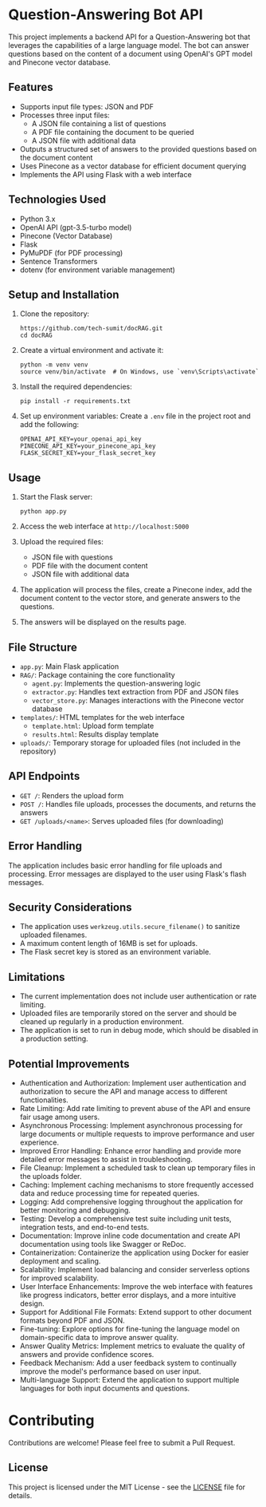 # Question-Answering Bot API

This project implements a backend API for a Question-Answering bot that leverages the capabilities of a large language model. The bot can answer questions based on the content of a document using OpenAI's GPT model and Pinecone vector database.

## Features

- Supports input file types: JSON and PDF
- Processes three input files:
  - A JSON file containing a list of questions
  - A PDF file containing the document to be queried
  - A JSON file with additional data
- Outputs a structured set of answers to the provided questions based on the document content
- Uses Pinecone as a vector database for efficient document querying
- Implements the API using Flask with a web interface

## Technologies Used

- Python 3.x
- OpenAI API (gpt-3.5-turbo model)
- Pinecone (Vector Database)
- Flask
- PyMuPDF (for PDF processing)
- Sentence Transformers
- dotenv (for environment variable management)

## Setup and Installation

1. Clone the repository:
   ```
   https://github.com/tech-sumit/docRAG.git
   cd docRAG
   ```

2. Create a virtual environment and activate it:
   ```
   python -m venv venv
   source venv/bin/activate  # On Windows, use `venv\Scripts\activate`
   ```

3. Install the required dependencies:
   ```
   pip install -r requirements.txt
   ```

4. Set up environment variables:
   Create a `.env` file in the project root and add the following:
   ```
   OPENAI_API_KEY=your_openai_api_key
   PINECONE_API_KEY=your_pinecone_api_key
   FLASK_SECRET_KEY=your_flask_secret_key
   ```

## Usage

1. Start the Flask server:
   ```
   python app.py
   ```

2. Access the web interface at `http://localhost:5000`

3. Upload the required files:
   - JSON file with questions
   - PDF file with the document content
   - JSON file with additional data

4. The application will process the files, create a Pinecone index, add the document content to the vector store, and generate answers to the questions.

5. The answers will be displayed on the results page.

## File Structure

- `app.py`: Main Flask application
- `RAG/`: Package containing the core functionality
  - `agent.py`: Implements the question-answering logic
  - `extractor.py`: Handles text extraction from PDF and JSON files
  - `vector_store.py`: Manages interactions with the Pinecone vector database
- `templates/`: HTML templates for the web interface
  - `template.html`: Upload form template
  - `results.html`: Results display template
- `uploads/`: Temporary storage for uploaded files (not included in the repository)

## API Endpoints

- `GET /`: Renders the upload form
- `POST /`: Handles file uploads, processes the documents, and returns the answers
- `GET /uploads/<name>`: Serves uploaded files (for downloading)

## Error Handling

The application includes basic error handling for file uploads and processing. Error messages are displayed to the user using Flask's flash messages.

## Security Considerations

- The application uses `werkzeug.utils.secure_filename()` to sanitize uploaded filenames.
- A maximum content length of 16MB is set for uploads.
- The Flask secret key is stored as an environment variable.

## Limitations

- The current implementation does not include user authentication or rate limiting.
- Uploaded files are temporarily stored on the server and should be cleaned up regularly in a production environment.
- The application is set to run in debug mode, which should be disabled in a production setting.

## Potential Improvements

- Authentication and Authorization: Implement user authentication and authorization to secure the API and manage access to different functionalities.
- Rate Limiting: Add rate limiting to prevent abuse of the API and ensure fair usage among users.
- Asynchronous Processing: Implement asynchronous processing for large documents or multiple requests to improve performance and user experience.
- Improved Error Handling: Enhance error handling and provide more detailed error messages to assist in troubleshooting.
- File Cleanup: Implement a scheduled task to clean up temporary files in the uploads folder.
- Caching: Implement caching mechanisms to store frequently accessed data and reduce processing time for repeated queries.
- Logging: Add comprehensive logging throughout the application for better monitoring and debugging.
- Testing: Develop a comprehensive test suite including unit tests, integration tests, and end-to-end tests.
- Documentation: Improve inline code documentation and create API documentation using tools like Swagger or ReDoc.
- Containerization: Containerize the application using Docker for easier deployment and scaling.
- Scalability: Implement load balancing and consider serverless options for improved scalability.
- User Interface Enhancements: Improve the web interface with features like progress indicators, better error displays, and a more intuitive design.
- Support for Additional File Formats: Extend support to other document formats beyond PDF and JSON.
- Fine-tuning: Explore options for fine-tuning the language model on domain-specific data to improve answer quality.
- Answer Quality Metrics: Implement metrics to evaluate the quality of answers and provide confidence scores.
- Feedback Mechanism: Add a user feedback system to continually improve the model's performance based on user input.
- Multi-language Support: Extend the application to support multiple languages for both input documents and questions.


# Contributing
Contributions are welcome! Please feel free to submit a Pull Request.

## License

This project is licensed under the MIT License - see the [LICENSE](LICENSE) file for details.
